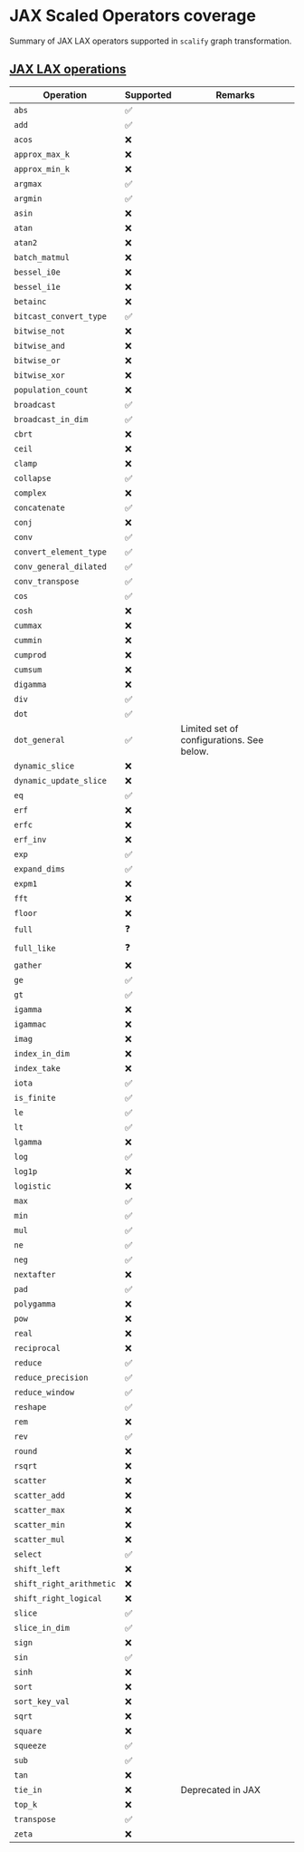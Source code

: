 # JAX Scaled Operators coverage

Summary of JAX LAX operators supported in `scalify` graph transformation.

## [JAX LAX operations](https://jax.readthedocs.io/en/latest/jax.lax.html)

| Operation              | Supported          | Remarks |
| ---------------------- | ------------------ |-------- |
| `abs`                  | :white_check_mark: |         |
| `add`                  | :white_check_mark: |         |
| `acos`                 | :x:                |         |
| `approx_max_k`         | :x:                |         |
| `approx_min_k`         | :x:                |         |
| `argmax`               | :white_check_mark: |         |
| `argmin`               | :white_check_mark: |         |
| `asin`                 | :x:                |         |
| `atan`                 | :x:                |         |
| `atan2`                | :x:                |         |
| `batch_matmul`         | :x:                |         |
| `bessel_i0e`           | :x:                |         |
| `bessel_i1e`           | :x:                |         |
| `betainc`              | :x:                |         |
| `bitcast_convert_type` | :white_check_mark: |         |
| `bitwise_not`          | :x:                |         |
| `bitwise_and`          | :x:                |         |
| `bitwise_or`           | :x:                |         |
| `bitwise_xor`          | :x:                |         |
| `population_count`     | :x:                |         |
| `broadcast`            | :white_check_mark: |         |
| `broadcast_in_dim`     | :white_check_mark: |         |
| `cbrt`                 | :x:                |         |
| `ceil`                 | :x:                |         |
| `clamp`                | :x:                |         |
| `collapse`             | :white_check_mark: |         |
| `complex`              | :x:                |         |
| `concatenate`          | :white_check_mark: |         |
| `conj`                 | :x:                |         |
| `conv`                 | :white_check_mark: |         |
| `convert_element_type` | :white_check_mark: |         |
| `conv_general_dilated` | :white_check_mark: |         |
| `conv_transpose`       | :white_check_mark: |         |
| `cos`                  | :white_check_mark: |         |
| `cosh`                 | :x:                |         |
| `cummax`               | :x:                |         |
| `cummin`               | :x:                |         |
| `cumprod`              | :x:                |         |
| `cumsum`               | :x:                |         |
| `digamma`              | :x:                |         |
| `div`                  | :white_check_mark: |         |
| `dot`                  | :white_check_mark: |         |
| `dot_general`          | :white_check_mark: | Limited set of configurations. See below. |
| `dynamic_slice`        | :x:                |         |
| `dynamic_update_slice` | :x:                |         |
| `eq`                   | :white_check_mark: |         |
| `erf`                  | :x:                |         |
| `erfc`                 | :x:                |         |
| `erf_inv`              | :x:                |         |
| `exp`                  | :white_check_mark: |         |
| `expand_dims`          | :white_check_mark: |         |
| `expm1`                | :x:                |         |
| `fft`                  | :x:                |         |
| `floor`                | :x:                |         |
| `full`                 | :question:         |         |
| `full_like`            | :question:         |         |
| `gather`               | :x:                |         |
| `ge`                   | :white_check_mark: |         |
| `gt`                   | :white_check_mark: |         |
| `igamma`               | :x:                |         |
| `igammac`              | :x:                |         |
| `imag`                 | :x:                |         |
| `index_in_dim`         | :x:                |         |
| `index_take`           | :x:                |         |
| `iota`                 | :white_check_mark: |         |
| `is_finite`            | :white_check_mark: |         |
| `le`                   | :white_check_mark: |         |
| `lt`                   | :white_check_mark: |         |
| `lgamma`               | :x:                |         |
| `log`                  | :white_check_mark: |         |
| `log1p`                | :x:                |         |
| `logistic`             | :x:                |         |
| `max`                  | :white_check_mark: |         |
| `min`                  | :white_check_mark: |         |
| `mul`                  | :white_check_mark: |         |
| `ne`                   | :white_check_mark: |         |
| `neg`                  | :white_check_mark: |         |
| `nextafter`            | :x:                |         |
| `pad`                  | :white_check_mark: |         |
| `polygamma`            | :x:                |         |
| `pow`                  | :x:                |         |
| `real`                 | :x:                |         |
| `reciprocal`           | :x:                |         |
| `reduce`               | :white_check_mark: |         |
| `reduce_precision`     | :white_check_mark: |         |
| `reduce_window`        | :white_check_mark: |         |
| `reshape`              | :white_check_mark: |         |
| `rem`                  | :x:                |         |
| `rev`                  | :white_check_mark: |         |
| `round`                | :x:                |         |
| `rsqrt`                | :x:                |         |
| `scatter`              | :x:                |         |
| `scatter_add`          | :x:                |         |
| `scatter_max`          | :x:                |         |
| `scatter_min`          | :x:                |         |
| `scatter_mul`          | :x:                |         |
| `select`               | :white_check_mark: |         |
| `shift_left`           | :x:                |         |
| `shift_right_arithmetic`| :x:               |         |
| `shift_right_logical`  | :x:                |         |
| `slice`                | :white_check_mark: |         |
| `slice_in_dim`         | :white_check_mark: |         |
| `sign`                 | :x:                |         |
| `sin`                  | :white_check_mark: |         |
| `sinh`                 | :x:                |         |
| `sort`                 | :x:                |         |
| `sort_key_val`         | :x:                |         |
| `sqrt`                 | :x:                |         |
| `square`               | :x:                |         |
| `squeeze`              | :white_check_mark: |         |
| `sub`                  | :white_check_mark: |         |
| `tan`                  | :x:                |         |
| `tie_in`               | :x:                | Deprecated in JAX        |
| `top_k`                | :x:                |         |
| `transpose`            | :white_check_mark: |         |
| `zeta`                 | :x:                |         |
